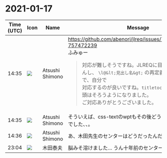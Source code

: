 # 2021-01-17

|Time (UTC)|Icon|Name|Message|
|---|---|---|---|
|14:35|![](https://secure.gravatar.com/avatar/3f82b853a23d9a6d1ce612d83f3a3a54.jpg?s=72&d=https%3A%2F%2Fa.slack-edge.com%2Fdf10d%2Fimg%2Favatars%2Fava_0008-72.png)|Atsushi Shimono|<https://github.com/abenori/jlreq/issues/76#issuecomment-757472239><br>ふみゅー<br><blockquote>対応が難しそうですね。JLREQに目次の記述もありませんし、 `\l@&lt;見出し名&gt;` の再定義や `titletoc` の導入で、自分で  <br>対応するのが良いですね。`titletoc` を導入したところ行頭はそろうようになりました。  <br>ご対応ありがとうございました。</blockquote>|
|14:35|![](https://secure.gravatar.com/avatar/3f82b853a23d9a6d1ce612d83f3a3a54.jpg?s=72&d=https%3A%2F%2Fa.slack-edge.com%2Fdf10d%2Fimg%2Favatars%2Fava_0008-72.png)|Atsushi Shimono|そういえば、css-textのwptもその後どうなったか確認せねばでした、、。|
|14:36|![](https://secure.gravatar.com/avatar/3f82b853a23d9a6d1ce612d83f3a3a54.jpg?s=72&d=https%3A%2F%2Fa.slack-edge.com%2Fdf10d%2Fimg%2Favatars%2Fava_0008-72.png)|Atsushi Shimono|あ、木田先生のセンターはどうだったんだろう、か、、？|
|23:04|![](https://avatars.slack-edge.com/2020-02-05/937202829237_c9f8fb5bef5877305d00_72.jpg)|木田泰夫|脳みそ溶けました… うん十年前のセンター試験より難しかった|
